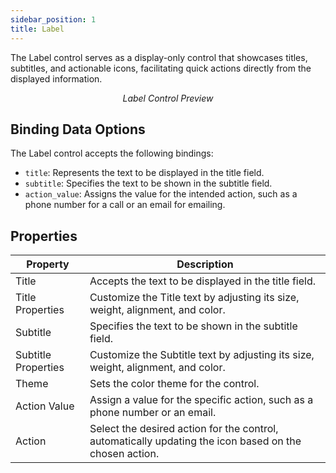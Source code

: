 ```yaml
---
sidebar_position: 1
title: Label 
---
```


The Label control serves as a display-only control that showcases titles, subtitles, and actionable icons, facilitating quick actions directly from the displayed information.

<figure>
  <Thumbnail src="/img/reference/controls/label/preview.png" alt="Label Control Preview" />
  <figcaption align="center"><i>Label Control Preview</i></figcaption>
</figure>

## Binding Data Options

The Label control accepts the following bindings:

- `title`: Represents the text to be displayed in the title field.
- `subtitle`: Specifies the text to be shown in the subtitle field.
- `action_value`: Assigns the value for the intended action, such as a phone number for a call or an email for emailing.

## Properties


| Property           | Description                                                                                          |
|--------------------|------------------------------------------------------------------------------------------------------|
| Title              | Accepts the text to be displayed in the title field.                                                  |
| Title Properties   | Customize the Title text by adjusting its size, weight, alignment, and color.                         |
| Subtitle           | Specifies the text to be shown in the subtitle field.                                                  |
| Subtitle Properties| Customize the Subtitle text by adjusting its size, weight, alignment, and color.                      |
| Theme              | Sets the color theme for the control.                                                                  |
| Action Value       | Assign a value for the specific action, such as a phone number or an email.                            |
| Action             | Select the desired action for the control, automatically updating the icon based on the chosen action.|


